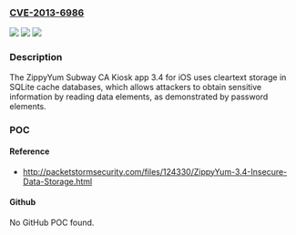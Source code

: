 ### [CVE-2013-6986](https://cve.mitre.org/cgi-bin/cvename.cgi?name=CVE-2013-6986)
![](https://img.shields.io/static/v1?label=Product&message=n%2Fa&color=blue)
![](https://img.shields.io/static/v1?label=Version&message=n%2Fa&color=blue)
![](https://img.shields.io/static/v1?label=Vulnerability&message=n%2Fa&color=brighgreen)

### Description

The ZippyYum Subway CA Kiosk app 3.4 for iOS uses cleartext storage in SQLite cache databases, which allows attackers to obtain sensitive information by reading data elements, as demonstrated by password elements.

### POC

#### Reference
- http://packetstormsecurity.com/files/124330/ZippyYum-3.4-Insecure-Data-Storage.html

#### Github
No GitHub POC found.

